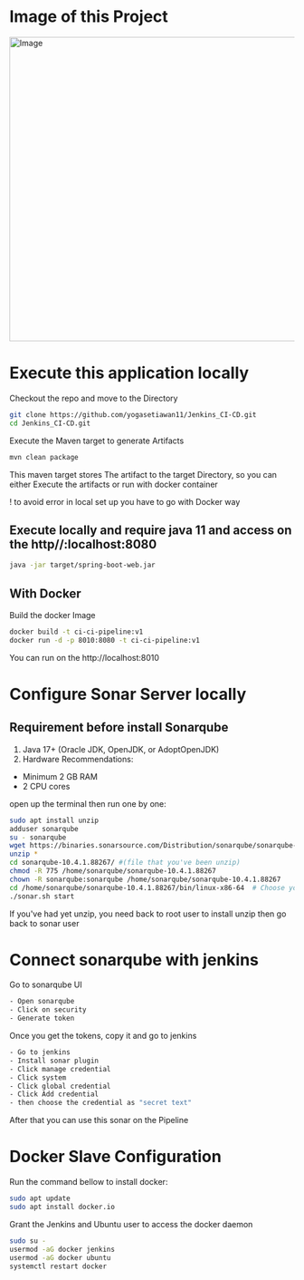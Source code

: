 # Image of this Project

<img width="985" height="537" alt="Image" src="https://github.com/user-attachments/assets/88972e42-816b-4288-b56d-99989266e2cd" />


# Execute this application locally
Checkout the repo and move to the Directory
```bash
git clone https://github.com/yogasetiawan11/Jenkins_CI-CD.git
cd Jenkins_CI-CD.git
```

Execute the Maven target to generate Artifacts 
```bash
mvn clean package
```
This maven target stores The artifact to the target Directory, so you can either Execute the artifacts or run with docker container 

! to avoid error in local set up you have to go with Docker way

## Execute locally and require java 11 and access on the http//:localhost:8080
```bash
java -jar target/spring-boot-web.jar
```

## With Docker
Build the docker Image

```bash
docker build -t ci-ci-pipeline:v1
docker run -d -p 8010:8080 -t ci-ci-pipeline:v1
```

You can run on the http://localhost:8010

# Configure Sonar Server locally

## Requirement before install Sonarqube

1. Java 17+ (Oracle JDK, OpenJDK, or AdoptOpenJDK)
2. Hardware Recommendations:
-    Minimum 2 GB RAM
-    2 CPU cores

open up the terminal then run one by one:
```bash
sudo apt install unzip  
adduser sonarqube
su - sonarqube
wget https://binaries.sonarsource.com/Distribution/sonarqube/sonarqube-10.4.1.88267.zip
unzip *
cd sonarqube-10.4.1.88267/ #(file that you've been unzip)
chmod -R 775 /home/sonarqube/sonarqube-10.4.1.88267
chown -R sonarqube:sonarqube /home/sonarqube/sonarqube-10.4.1.88267
cd /home/sonarqube/sonarqube-10.4.1.88267/bin/linux-x86-64  # Choose your vm architecture
./sonar.sh start
```

If you've had yet unzip, you need back to root user to install unzip then go back to sonar user

# Connect sonarqube with jenkins
Go to sonarqube UI
```bash
- Open sonarqube 
- Click on security
- Generate token
```

Once you get the tokens, copy it and go to jenkins
```bash
- Go to jenkins
- Install sonar plugin
- Click manage credential
- Click system
- Click global credential
- Click Add credential
- then choose the credential as "secret text" 
```


After that you can use this sonar on the Pipeline

# Docker Slave Configuration
Run the command bellow to install docker:
```bash
sudo apt update 
sudo apt install docker.io
```

Grant the Jenkins and Ubuntu user to access the docker daemon 
```bash
sudo su -
usermod -aG docker jenkins
usermod -aG docker ubuntu  
systemctl restart docker
```

